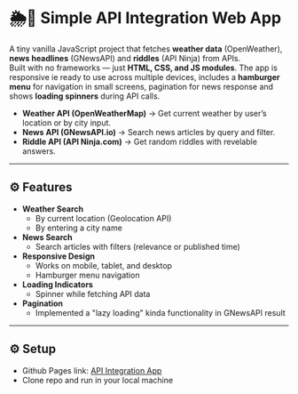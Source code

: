 # 🌦️📰 Simple API Integration Web App

A tiny vanilla JavaScript project that fetches **weather data** (OpenWeather), **news headlines** (GNewsAPI) and **riddles** (API Ninja) from APIs.  
Built with no frameworks — just **HTML, CSS, and JS modules**. The app is responsive ie ready to use across multiple devices, includes a **hamburger menu** for navigation in small screens, pagination for news response and shows **loading spinners** during API calls.

- **Weather API (OpenWeatherMap)** → Get current weather by user’s location or by city input.
- **News API (GNewsAPI.io)** → Search news articles by query and filter.
- **Riddle API (API Ninja.com)** → Get random riddles with revelable answers. 

---

## ⚙️ Features

- **Weather Search**
  - By current location (Geolocation API)
  - By entering a city name
- **News Search**
  - Search articles with filters (relevance or published time)
- **Responsive Design**
  - Works on mobile, tablet, and desktop
  - Hamburger menu navigation
- **Loading Indicators**
  - Spinner while fetching API data
- **Pagination**
  - Implemented a "lazy loading" kinda functionality in GNewsAPI result

---

## ⚙️ Setup
- Github Pages link: [API Integration App](https://lokashakthivel-sp.github.io/API-project/)
- Clone repo and run in your local machine
